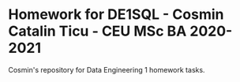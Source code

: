 # Homework for DE1SQL - Cosmin Catalin Ticu - CEU MSc BA 2020-2021
Cosmin's repository for Data Engineering 1 homework tasks.
